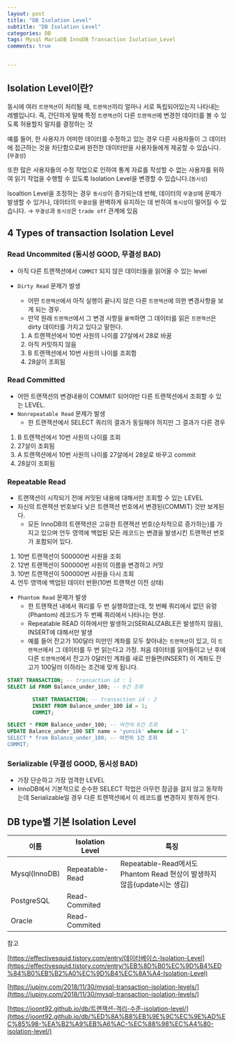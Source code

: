 ```yaml
---  
layout: post  
title: "DB Isolation Level"  
subtitle: "DB Isolation Level"  
categories: DB
tags: Mysql MariaDB InnoDB Transaction Isolation_Level 
comments: true  


---  
```

## Isolation Level이란?

동시에 여러 `트랜잭션`이 처리될 때, `트랜잭션`끼리  얼마나 서로 독립되어있는지 나타내는 레벨입니다. 즉, 간단하게 말해 특정 `트랜잭션`이 다른 `트랜잭션`에 변경한 데이터를 볼 수 있도록 허용할지 말지를 결정하는 것

예를 들어, 한 사용자가 어떠한 데이터를 수정하고 있는 경우 다른 사용자들이 그 데이터에 접근하는 것을 차단함으로써 완전한 데이터만을 사용자들에게 제공할 수 있습니다. (`무결성`)

또한 많은 사용자들의 수정 작업으로 인하여 통계 자료를 작성할 수 없는 사용자를 위하여 읽기 작업을 수행할 수 있도록 Isolation Level을 변경할 수 있습니다.(`동시성`)

Isoaltion Level을 조정하는 경우 `동시성`이 증가되는데 반해, 데이터의 `무결성`에 문제가 발생할 수 있거나, 데이터의 `무결성`을 완벽하게 유지하는 데 반하여 `동시성`이 떨어질 수 있습니다. → `무결성`과 `동시성`은 `trade off` 관계에 있음




## 4 Types of transaction Isolation Level



### Read Uncommited (동시성 GOOD, 무결성 BAD)

- 아직 다른 트랜잭션에서 `COMMIT` 되지 않은 데이터들을 읽어올 수 있는 level
- `Dirty Read` 문제가 발생
    - 어떤 `트랜잭션`에서 아직 실행이 끝나지 않은 다른 `트랜잭션`에 의한 변경사항을 보게 되는 경우.
    - 만약 원래 `트랜잭션`에서 그 변경 사항을 `롤백`하면 그 데이터를 읽은 `트랜잭션`은 dirty 데이터를 가지고 있다고 말한다.

    1. A 트랜잭션에서 10번 사원의 나이를 27살에서 28로 바꿈
    2. 아직 커밋하지 않음
    3. B 트랜잭션에서 10번 사원의 나이를 조회함
    4. 28살이 조회됨

### Read Committed

- 어떤 트랜잭션의 변경내용이 COMMIT 되어야만 다른 트랜잭션에서 조회할 수 있는 LEVEL.
- `Nonrepeatable Read` 문제가 발생
    - 한 트랜잭션에서 SELECT 쿼리의 결과가 동일해야 하지만 그 결과가 다른 경우

1. B 트랜잭션에서 10번 사원의 나이를 조회
2. 27살이 조회됨
3. A 트랜잭션에서 10번 사원의 나이를 27살에서 28살로 바꾸고 commit
4. 28살이 조회됨

### Repeatable Read

- 트랜잭션이 시작되기 전에 커밋된 내용에 대해서만 조회할 수 있는 LEVEL
- 자신의 트랜잭션 번호보다 낮은 트랜잭션 번호에서 변경된(COMMIT) 것만 보게된다.
    - 모든 InnoDB의 트랜잭션은 고유한 트랜잭션 번호(순차적으로 증가하는)를 가지고 있으며 언두 영역에 백업된 모든 레코드는 변경을 발생시킨 트랜잭션 번호가 포함되어 있다.

1. 10번 트랜잭션이 500000번 사원을 조회
2. 12번 트랜잭션이 500000번 사원의 이름을 변경하고 커밋
3. 10번 트랜잭션이 500000번 사원을 다시 조회
4. 언두 영역에 백업된 데이터 반환(10번 트랜잭션 이전 상태)

- `Phantom Read` 문제가 발생
    - 한 트랜잭션 내에서 쿼리를 두 번 실행하였는데, 첫 번째 쿼리에서 없던 유령(Phantom) 레코드가 두 번째 쿼리에서 나타나는 현상.
    - Repeatable READ 이하에서만 발생하고(SERIALIZABLE은 발생하지 않음), INSERT에 대해서만 발생
    - 예를 들어 잔고가 100달러 미만인 계좌를 모두 찾아내는 `트랜잭션`이 있고, 이 `트랜잭션`에서 그 데이터를 두 번 읽는다고 가정. 처음 데이터를 읽어들이고 난 후에 다른 `트랜잭션`에서 잔고가 0달러인 계좌를 새로 만들면(INSERT) 이 계좌도 잔고가 100달러 이하라는 조건에 맞게 됩니다.

```sql
START TRANSACTION; -- transaction id : 1
SELECT id FROM Balance_under_100; -- 0건 조회

		START TRANSACTION; -- transaction id : 2
		INSERT FROM Balance_under_100 id = 1;
		COMMIT;

SELECT * FROM Balance_under_100; -- 여전히 0건 조회
UPDATE Balance_under_100 SET name = 'yunsik' where id = 1'
SELECT * from Balance_under_100; -- 여전히 1건 조회
COMMIT;
```

### Serializable (무결성 GOOD, 동시성 BAD)

- 가장 단순하고 가장 엄격한 LEVEL
- InnoDB에서 기본적으로 순수한 SELECT 작업은 아무런 잠금을 걸지 않고 동작하는데 Serializable일 경우 다른 트랜잭션에서 이 레코드를 변경하지 못하게 한다.

## DB type별 기본 Isolation Level

|이름|Isolation Level|특징|
|--|--|--|
|Mysql(InnoDB)| Repeatable-Read|Repeatable-Read에서도 Phantom Read 현상이 발생하지 않음(update시는 생김)|
|PostgreSQL|Read-Commited|
|Oracle|Read-Commited|


참고

[https://effectivesquid.tistory.com/entry/데이터베이스-Isolation-Level](https://effectivesquid.tistory.com/entry/%EB%8D%B0%EC%9D%B4%ED%84%B0%EB%B2%A0%EC%9D%B4%EC%8A%A4-Isolation-Level)

[https://jupiny.com/2018/11/30/mysql-transaction-isolation-levels/](https://jupiny.com/2018/11/30/mysql-transaction-isolation-levels/)

[https://joont92.github.io/db/트랜잭션-격리-수준-isolation-level/](https://joont92.github.io/db/%ED%8A%B8%EB%9E%9C%EC%9E%AD%EC%85%98-%EA%B2%A9%EB%A6%AC-%EC%88%98%EC%A4%80-isolation-level/)
